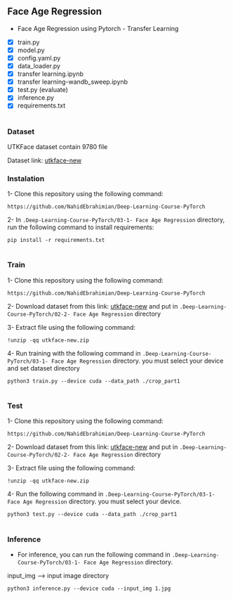 ##  Face Age Regression

- Face Age Regression using Pytorch - Transfer Learning


- [x] train.py
- [x] model.py
- [x] config.yaml.py
- [x] data_loader.py
- [x] transfer learning.ipynb
- [x] transfer learning-wandb_sweep.ipynb
- [x] test.py (evaluate)
- [x] inference.py
- [x] requirements.txt

#

### Dataset

UTKFace dataset contain 9780 file

Dataset link: [utkface-new](https://www.kaggle.com/jangedoo/utkface-new)


### Instalation

1- Clone this repository using the following command:

`
https://github.com/NahidEbrahimian/Deep-Learning-Course-PyTorch
`

2- In `.Deep-Learning-Course-PyTorch/03-1- Face Age Regression` directory, run the following command to install requirements:

`
pip install -r requirements.txt
`
#

### Train

1- Clone this repository using the following command:

`
https://github.com/NahidEbrahimian/Deep-Learning-Course-PyTorch
`

2- Download dataset from this link: [utkface-new](https://www.kaggle.com/jangedoo/utkface-new) and put in `.Deep-Learning-Course-PyTorch/02-2- Face Age Regression` directory


3- Extract file using the following command:

`
!unzip -qq utkface-new.zip
`

4- Run training with the following command in `.Deep-Learning-Course-PyTorch/03-1- Face Age Regression` directory. you must select your device and set dataset directory

`
python3 train.py --device cuda --data_path ./crop_part1
`

#

### Test

1- Clone this repository using the following command:

`
https://github.com/NahidEbrahimian/Deep-Learning-Course-PyTorch
`

2- Download dataset from this link: [utkface-new](https://www.kaggle.com/jangedoo/utkface-new) and put in `.Deep-Learning-Course-PyTorch/02-2- Face Age Regression` directory


3- Extract file using the following command:

`
!unzip -qq utkface-new.zip
`

4- Run the following command in `.Deep-Learning-Course-PyTorch/03-1- Face Age Regression` directory. you must select your device.

`
python3 test.py --device cuda --data_path ./crop_part1
`
#

### Inference

- For inference, you can run the following command in `.Deep-Learning-Course-PyTorch/03-1- Face Age Regression` directory.

input_img --> input image directory

`
python3 inference.py --device cuda --input_img 1.jpg
`

